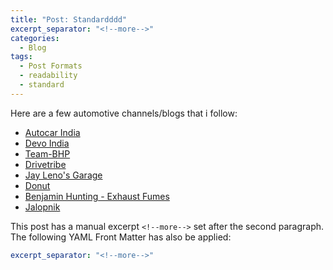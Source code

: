 ```yaml
---
title: "Post: Standardddd"
excerpt_separator: "<!--more-->"
categories:
  - Blog
tags:
  - Post Formats
  - readability
  - standard
---
```


Here are a few automotive channels/blogs that i follow:


- [Autocar India](https://www.youtube.com/@autocarindia1)
- [Devo India](https://www.youtube.com/@devoIndia)
- [Team-BHP](https://www.team-bhp.com/)
- [Drivetribe](https://www.youtube.com/@Drivetribe)
- [Jay Leno's Garage](https://www.youtube.com/@jaylenosgarage)
- [Donut](https://www.youtube.com/@Donut)
- [Benjamin Hunting - Exhaust Fumes](https://benjaminhunting.com/category/exhaust-fumes/)
- [Jalopnik](https://jalopnik.com/)


<!--more-->

This post has a manual excerpt `<!--more-->` set after the second paragraph. The following YAML Front Matter has also be applied:

```yaml
excerpt_separator: "<!--more-->"
```

